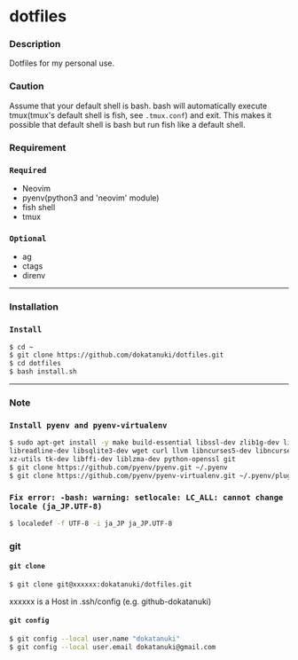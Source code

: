 # dotfiles


### Description
Dotfiles for my personal use.

### Caution
Assume that your default shell is bash.
bash will automatically execute tmux(tmux's default shell is fish, see `.tmux.conf`) and exit.
This makes it possible that default shell is bash but run fish like a default shell.

### Requirement
### `Required`
- Neovim
- pyenv(python3 and 'neovim' module)
- fish shell
- tmux
### `Optional`
- ag
- ctags
- direnv

---

### Installation
### `Install`
```sh
$ cd ~
$ git clone https://github.com/dokatanuki/dotfiles.git
$ cd dotfiles
$ bash install.sh
```

---

### Note
### `Install pyenv and pyenv-virtualenv`
```sh
$ sudo apt-get install -y make build-essential libssl-dev zlib1g-dev libbz2-dev \
libreadline-dev libsqlite3-dev wget curl llvm libncurses5-dev libncursesw5-dev \
xz-utils tk-dev libffi-dev liblzma-dev python-openssl git
$ git clone https://github.com/pyenv/pyenv.git ~/.pyenv
$ git clone https://github.com/pyenv/pyenv-virtualenv.git ~/.pyenv/plugins/pyenv-virtualenv
```

### `Fix error: -bash: warning: setlocale: LC_ALL: cannot change locale (ja_JP.UTF-8)`
```sh
$ localedef -f UTF-8 -i ja_JP ja_JP.UTF-8
```

### git
#### `git clone`
```sh
$ git clone git@xxxxxx:dokatanuki/dotfiles.git
```
xxxxxx is a Host in .ssh/config (e.g. github-dokatanuki)

#### `git config`
```sh
$ git config --local user.name "dokatanuki"
$ git config --local user.email dokatanuki@gmail.com
```
